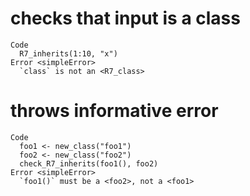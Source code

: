 # checks that input is a class

    Code
      R7_inherits(1:10, "x")
    Error <simpleError>
      `class` is not an <R7_class>

# throws informative error

    Code
      foo1 <- new_class("foo1")
      foo2 <- new_class("foo2")
      check_R7_inherits(foo1(), foo2)
    Error <simpleError>
      `foo1()` must be a <foo2>, not a <foo1>

